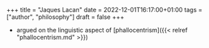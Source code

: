 +++
title = "Jaques Lacan"
date = 2022-12-01T16:17:00+01:00
tags = ["author", "philosophy"]
draft = false
+++

-   argued on the linguistic aspect of [phallocentrism]({{< relref "phallocentrism.md" >}})
